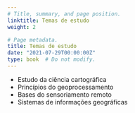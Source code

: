 ```yaml
---
# Title, summary, and page position.
linktitle: Temas de estudo
weight: 2

# Page metadata.
title: Temas de estudo
date: "2021-07-29T00:00:00Z"
type: book  # Do not modify.
---
```


* Estudo da ciência cartográfica
* Princípios do geoprocessamento
* Bases do sensoriamento remoto
* Sistemas de informações geográficas
